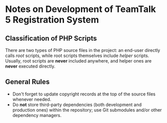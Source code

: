 # Notes on Development of TeamTalk 5 Registration System

## Classification of PHP Scripts

There are two types of PHP source files in the project: an end-user directly calls _root_ scripts, while root scripts
themselves include _helper_ scripts. Usually, root scripts are **never** included anywhere, and helper ones are
**never** executed directly.

## General Rules

-   Don't forget to update copyright records at the top of the source files whenever needed.
-   Do **not** store third-party dependencies (both development and production ones) within the repository; use Git
    submodules and/or other dependency managers.
